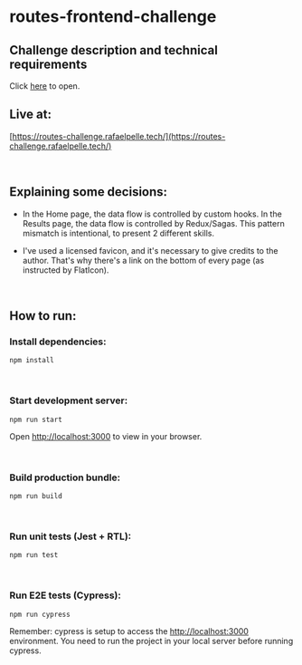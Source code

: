 # routes-frontend-challenge

## Challenge description and technical requirements

Click [here](challenge.md) to open.

## Live at:

[https://routes-challenge.rafaelpelle.tech/](https://routes-challenge.rafaelpelle.tech/)

<br>


## Explaining some decisions:
- In the Home page, the data flow is controlled by custom hooks. In the Results page, the data flow is controlled by Redux/Sagas. This pattern mismatch is intentional, to present 2 different skills.

- I've used a licensed favicon, and it's necessary to give credits to the author. That's why there's a link on the bottom of every page (as instructed by FlatIcon).


<br>

## How to run:

### Install dependencies:

```
npm install
```

<br>

### Start development server:

```
npm run start
```

Open [http://localhost:3000](http://localhost:3000) to view in your browser.

<br>

### Build production bundle:

```
npm run build
```

<br>

### Run unit tests (Jest + RTL):

```
npm run test
```

<br>

### Run E2E tests (Cypress):

```
npm run cypress
```
Remember: cypress is setup to access the [http://localhost:3000](http://localhost:3000) environment. You need to run the project in your local server before running cypress.
